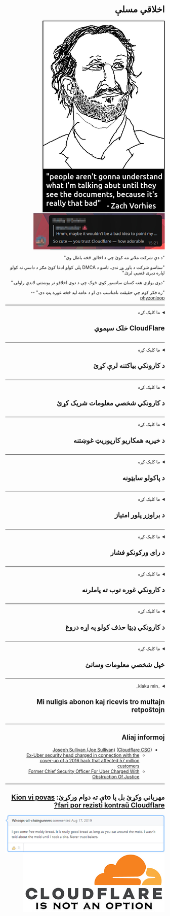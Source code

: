 <div dir="rtl">

# اخلاقي مسلې

![](../image/itsreallythatbad.jpg)
![](../image/telegram/c81238387627b4bfd3dcd60f56d41626.jpg)

"د دې شرکت ملاتړ مه کوئ چې د اخالق څخه باطل وي"

"ستاسو شرکت د باور وړ ندی. تاسو د DMCA پلي کولو ادعا کوئ مګر د داسې نه کولو لپاره ډیری قضیې لرئ."

"دوی یوازې هغه کسان سانسور کوي څوک چې د دوی اخلاقو تر پوښتنې لاندې راولي."

"زه فکر کوم چې حقیقت نامناسب دی او د عامه لید څخه غوره پټ دی."  -- [phyzonloop](https://twitter.com/phyzonloop)


---


<details>
<summary>ما کلیک کړه

## CloudFlare خلک سپموي
</summary>


کلاوډ فلایر غیر کلاوډ فلیر کاروونکو ته سپیم بریښنالیکونه لیږي.

- یوازې هغه پیرودونکو ته بریښنالیکونه واستوئ چې غوره یې کړي
- کله چې کارونکي "ودروي" ووایی ، نو د بریښنالیک لیږلو ودروي

دا دومره ساده ده. مګر Cloudflare پروا نه کوي.
کلاوډ فلایر وویل د دوی د خدماتو کارول کولی شي ټول سپیمر یا برید کونکي ودروي.
موږ څنګه کولی شو د کلاوډ فلایر فعالولو پرته د کلاوډ فلیر مخه ونیسو؟


| 🖼 | 🖼 |
| --- | --- |
| ![](../image/cfspam01.jpg) | ![](../image/cfspam03.jpg) |
| ![](../image/cfspam02.jpg) | ![](../image/cfspambrittany.jpg)<br>![](../image/cfspamtwtr.jpg) |

</details>

---

<details>
<summary>ما کلیک کړه

## د کارونکي بیاکتنه لرې کړئ
</summary>


د کلاوډ فلیر سینسر منفي بیاکتنې.
که تاسو په ټویټر کې د کلاوډ فلایر ضد متن پوسټ کړئ ، نو تاسو د "نه ، دا نه دی" پیغام سره د کلاوډ فلیر کارمند څخه ځواب ترلاسه کولو فرصت لرئ.
که تاسو په کومې بیاکتنې سایټ کې منفي بیاکتنه پوسټ کړئ ، دوی به د دې سانسور کولو هڅه وکړي.


| 🖼 | 🖼 |
| --- | --- |
| ![](../image/cfcenrev_01.jpg)<br>![](../image/cfcenrev_02.jpg) | ![](../image/cfcenrev_03.jpg) |

</details>

---

<details>
<summary>ما کلیک کړه

## د کارونکي شخصي معلومات شریک کړئ
</summary>


کلاوډ فل د پراخې ځورونې ستونزه لري.
کلاوډ فلایر د هغه چا شخصي معلومات شریکوي څوک چې د کوربه شوي سایټونو په اړه شکایت کوي.
دوی ځینې وختونه له تاسو څخه غوښتنه کوي چې خپل ریښتیني شناخت ورکړئ.
که تاسو نه غواړئ ځورول شوي ، برید وکړي ، تیر شي یا وژل شوي وي ، نو تاسو د کلاوډ فیلډ ویب پا fromو څخه غوره اوسئ.


| 🖼 | 🖼 |
| --- | --- |
| ![](../image/cfdox_what.jpg) | ![](../image/cfdox_swat.jpg) |
| ![](../image/cfdox_kill.jpg) | ![](../image/cfdox_threat.jpg) |
| ![](../image/cfdox_dox.jpg) | ![](../image/cfdox_ex1.jpg) |
| ![](../image/cfabuseform.jpg) | ![](../image/cfdox_ex2.jpg) |

</details>

---

<details>
<summary>ما کلیک کړه

## د خیریه همکاریو کارپوریټ غوښتنه
</summary>


CloudFlare د خیریه ونډې غوښتنه کوي.
دا د حیرانتیا خبره ده چې یو امریکایی کارپوریشن به د غیر انتفاعي سازمانونو تر څنګ د خیرات غوښتنه وکړي چې ښه لاملونه لري.
که تاسو د خلکو مخنیوی یا د نورو خلکو وخت ضایع کول غواړئ ، نو تاسو ممکن د کلاوډ فلایر کارمندانو لپاره ځینې پیزا غوښتنه کړئ.


![](../image/cfdonate.jpg)

</details>

---

<details>
<summary>ما کلیک کړه

## د پاکولو سایټونه
</summary>


تاسو به څه وکړئ که ستاسو سایټ ناڅاپه ښکته شي؟
داسې راپورونه شتون لري چې کلاوډ فلایر د کارونکي تنظیمات حذف کوي یا پرته له خبرتیا پرته خدمت ودروي ، په خاموش ډول.
موږ وړاندیز کوو چې تاسو غوره چمتو کونکي ومومئ.

![](../image/cftmnt.jpg)

</details>

---

<details>
<summary>ما کلیک کړه

## د براوزر پلور امتیاز
</summary>


کلاوډ فلایر هغو کسانو ته لومړیتوب ورکوي چې د فایرفاکس کارول کاروي پداسې حال کې چې په Tor کې د غیر ټور بروزر کاروونکو ته دښمني درملنه کوي.
د تور کارونکي څوک چې په سمه توګه د غیر وړیا جاواسکریپټ له عملي کولو څخه ډډه کوي د دښمنۍ درملنه هم کوي.
د لاسرسي نابرابرۍ د شبکې بې پرې والي او د ځواک ناوړه ګټه اخیستنه ده.

![](../image/browdifftbcx.gif)

- کيft لاس: تور براوزر ، ښي: کروم. ورته IP پته.

![](../image/browserdiff.jpg)

- کيft لاس: د تور براوزر جاواسکریپټ نافع شوی ، کوکی فعال شوی
- سمه: د کروم جاواسکریپټ فعال ، کوکی ناتوان شوی

![](../image/cfsiryoublocked.jpg)

- کوټ براوزر (کوچنی براوزر) پرته له تور (کلارنیټ IP)

| ***براوزر*** | ***لاسرسي درملنه*** |
| --- | --- |
| Tor Browser (جاواسکریپټ وړ شوی) | د لاسرسي اجازه |
| Firefox (جاواسکریپټ وړ شوی) | لاسرسي خراب شو |
| Chromium (جاواسکریپټ وړ شوی) | لاسرسي خراب شو |
| Chromium or Firefox (جاواسکریپټ ناتوانه شوی) | رسۍ منکره شوه |
| Chromium or Firefox (کوکی ناتوان شوی) | رسۍ منکره شوه |
| QuteBrowser | رسۍ منکره شوه |
| lynx | رسۍ منکره شوه |
| w3m | رسۍ منکره شوه |
| wget | رسۍ منکره شوه |


ولې د اسانه ننګونې حلولو لپاره آډیو ت buttonۍ نه کاروئ؟

هو ، دلته د آډیو ت buttonۍ شتون لري ، مګر دا تل د Tor کار نه کوي.
تاسو به دا پیغام ترلاسه کړئ کله چې تاسو کلیک وکړئ:

```
وروسته بیا کوښښ وکړه
ستاسو کمپیوټر یا شبکه ممکن اتوماتیک پوښتنې واستوي.
زموږ د کاروونکو ساتلو لپاره ، موږ نشو کولی ستاسو غوښتنه همدا اوس پلي کړو
د نورو معلوماتو لپاره زموږ د مرستې پا visitه وګورئ
```

</details>

---

<details>
<summary>ما کلیک کړه

## د رای ورکونکو فشار
</summary>


د متحده ایالاتو ایالتونو کې رایې ورکوونکي د خپل استوګنځي ایالت کې د بهرنیو چارو د وزیر ویب پا throughې له لارې په نهایت کې رایه ورکوي.
د جمهوري غوښتونکي کنټرول ایالت سکریټ دفترونه د کلاوډ فلایر له لارې د بهرنیو چارو وزارت ویب پا proې ته په تمه کولو سره د رایې ورکوونکو په ځورونې کې دخیل دي.
د کلاډ فلیر د تور کاروونکو سره دښمني چلند ، د MITM موقعیت د نړیوال نړیوال نظارت مرکز په توګه ، او د دې زیان رسونکی رول په ټولیز ډول احتمالي رایې ورکوونکي راجسټریشن کولو کې زړه نازړه کوي.
په ځانګړي ډول لیبرالونه د محرمیت ساتلو ته لیواله دي.
د رایې ورکوونکو د راجسټریشن فورمې د رایې ورکوونکي د سیاسي فشار ، شخصي فزیکي پته ، ټولنیز امنیت شمیره ، او د زیږون نیټه په اړه حساس معلومات راټولوي.
ډیری دولتونه یوازې د دې معلوماتو فرعي سیټ چمتو کوي په عامه ډول شتون لري ، مګر کلاډ فلیر دا ټول معلومات ګوري کله چې یو څوک د رایې لپاره نوم لیکنه کوي.

په یاد ولرئ چې د کاغذ ثبت کول د کلاوډ فلیر مخنیوی نه کوي ځکه چې د متحده آیالاتو د معلوماتو د ننوتلو کارمندانو منشي به احتمال ډیټا ته د ننوتلو لپاره د Cloudflare ویب پا useه وکاروي.

| 🖼 | 🖼 |
| --- | --- |
| ![](../image/cfvotm_01.jpg) | ![](../image/cfvotm_02.jpg) |

- بدلون.org د رایو راغونډولو او اقدام کولو لپاره مشهوره ویب پا .ه ده.
“خلک هرچیرې کمپاینونه پیل کوي ، ملاتړ کونکي هڅوي ، او د پریکړو جوړونکو سره کار کوي ترڅو د حل لاره ومومي.”
بدبختانه ، ډیری خلک د کلاوډ فلیر د تیري کونکي فلټر له امله نشي کولی په change.org کې ټول وګورئ.
دوی د غوښتنلیک لاسلیک کولو څخه منع کیږي ، پدې توګه دوی د دیموکراتیک پروسې څخه لرې کوي.
د نورو غیر بادل پلور پلیټ فارمونو لکه اوپن پیټینشن کارول د ستونزې په حل کې مرسته کوي.

| 🖼 | 🖼 |
| --- | --- |
| ![](../image/changeorgasn.jpg) | ![](../image/changeorgtor.jpg) |

- د کلاوډ فلایر "اتینین پروژه" ایالتي او محلي ټاکنو ویب پا toو ته د تشب کچې وړیا محافظت وړاندې کوي.
دوی وویل "د دوی انتخاباتي حوزې کولی شي د ټاکنو معلوماتو او د رایې ورکوونکو راجسټریشن ته لاسرسی ولري" مګر دا دروغ دی ځکه چې ډیری خلک یوازې دا سایټ نشي لیدلی.

</details>

---

<details>
<summary>ما کلیک کړه

## د کارونکي غوره توب ته پاملرنه
</summary>


که تاسو یو څه غوره کړئ ، نو تاسو تمه کوئ چې تاسو یې په اړه هیڅ بریښنالیک ترلاسه نه کړئ.
کلاوډ فلایر د پیرودونکي غوره توب سترګې پټوي او د پیرودونکي رضایت پرته د دریمې ډلې کارپوریشنونو سره معلومات شریکوي.
که تاسو د دوی وړیا پلان کار کوئ ، دوی ځینې وختونه تاسو ته بریښنالیک لیږي چې د میاشتنۍ ګډون اخیستلو غوښتنه کوي.

![](../image/cfviopl_tp.jpg)

</details>

---

<details>
<summary>ما کلیک کړه

## د کارونکي ډیټا حذف کولو په اړه دروغ
</summary>


د دې کلاوډ فلیر پیرودونکي بلاګ په وینا ، Cloudflare د حسابونو حذف کولو په اړه دروغ دی.
نن ورځ ، ډیری شرکتونه ستاسو ډیټا ساتي وروسته له هغه چې تاسو خپل ګ closedون وتړئ یا حذف یې کړئ.
ډیری غوره شرکتونه د دوی د محرمیت پالیسي کې د دې په اړه یادونه کوي.
کلاوډ فلیر؟ نه.

```
2019-08-05 CloudFlare ماته تایید راولیږه چې دوی به زما حساب لرې کړی وي.
2019-10-02 ما د کلاوډ فلیر څخه بریښنالیک ترلاسه کړ "ځکه چې زه پیرودونکی یم"
```

کلاوډ فلایر د "لرې کولو" ټکي په اړه نه پوهیده.
که دا واقعیا حذف شي ، نو ولې دې پخواني پیرودونکي بریښنالیک ترلاسه کړ؟
هغه دا هم یادونه وکړه چې د کلاوډ فلایر د محرمیت تګلاره د دې په اړه یادونه نه کوي.

```
د دوی د محرمیت نوی پالیسي د یو کال لپاره د معلوماتو ساتلو کومه یادونه نه کوي.
```

![](../image/cfviopl_notdel.jpg)

تاسو څنګه په کلاوډ فلیر باور کولی شئ که چیرې د دوی د محرمیت تګلاره LIE وي؟

</details>

---

<details>
<summary>ما کلیک کړه

## خپل شخصي معلومات وساتئ
</summary>


د Cloudflare حساب حذف کول سخته کچه ده.

```
د "حساب" کټګورۍ په کارولو سره د ملاتړ ټیکټ وسپارئ ،
او د پیغام په بدن کې د حساب د حذف کیدو غوښتنه وکړئ.
تاسو باید د حذف کیدو دمخه غوښتنه وکړئ خپل ګ accountون سره هیڅ ډومین یا کریډیټ کارتونه وصل نه وي.
```

تاسو به د دې تایید بریښنالیک ترلاسه کړئ.

![](../image/cf_deleteandkeep.jpg)

"موږ ستاسو د حذف کولو پروسې پیل کړې" مګر "موږ به ستاسو شخصي معلوماتو زیرمه کړو".

ایا تاسو پدې "باور" کولی شئ؟

</details>

---

<details>
<summary>_klaku min_

## Mi nuligis abonon kaj ricevis tro multajn retpoŝtojn
</summary>


La uzanto nuligis sian 'Cloudflare stream' abonon kaj li ricevas retpoŝtajn memorigilojn ĉiutage por rememorigi lin pri nuligita abono.
Ne estas malaprobita butono. Kiel vi ĉesas ĉi tiun frenezon?

![](../image/barrageemailcancelsubscription.jpg)

Cloudflare diris al ĉi tiu uzanto kontakti subtenteamo kaj peti ĉiujn viajn enhavojn forigi.

- [t](https://web.archive.org/web/20210412165334/https://twitter.com/JohnHaldson/status/1381651569247088650)

</details>

---

## Aliaj informoj

- [Joseph Sullivan (Joe Sullivan)](../cloudflare_inc/cloudflare_members.md) ([Cloudflare CSO](https://twitter.com/eastdakota/status/1296522269313785862))
  - [Ex-Uber security head charged in connection with the cover-up of a 2016 hack that affected 57 million customers](https://www.businessinsider.com/uber-data-hack-security-head-joe-sullivan-charged-cover-up-2020-8)
  - [Former Chief Security Officer For Uber Charged With Obstruction Of Justice](https://www.justice.gov/usao-ndca/pr/former-chief-security-officer-uber-charged-obstruction-justice)


---

## مهرباني وکړئ بل پا toې ته دوام ورکړئ:   [Kion vi povas fari por rezisti kontraŭ Cloudflare?](ps.action.md)

![](../image/freemoldybread.jpg)
![](../image/cfisnotanoption.jpg)

</div>